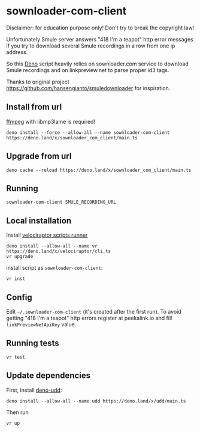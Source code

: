 # sownloader-com-client

Disclaimer: for education purpose only! Don't try to break the copyright law!

Unfortunately Smule server answers "418 I'm a teapot" http error messages if you try to download several Smule recordings in a row from one ip address.

So this [Deno](https://deno.land/) script heavily relies on sownloader.com service to download Smule recordings and on linkpreview.net to parse proper id3 tags.

<!-- and on the peekalink.io API to properly name them -->

Thanks to original project https://github.com/hansengianto/smuledownloader for inspiration.

## Install from url

[ffmpeg](https://www.ffmpeg.org/download.html) with libmp3lame is required!

`deno install --force --allow-all --name sownloader-com-client https://deno.land/x/sownloader_com_client/main.ts`

## Upgrade from url

`deno cache --reload https://deno.land/x/sownloader_com_client/main.ts`

## Running

`sownloader-com-client SMULE_RECORDING_URL`

## Local installation

Install [velociraptor scripts runner](https://velociraptor.run/docs/installation/)

```
deno install --allow-all --name vr https://deno.land/x/velociraptor/cli.ts
vr upgrade
```

install script as `sownloader-com-client`:

```
vr inst
```

## Config

Edit `~/.sownloader-com-client` (it's created after the first run).
To avoid getting "418 I'm a teapot" http errors register at peekalink.io and fill `linkPreviewNetApiKey` value.

## Running tests

`vr test`

## Update dependencies

First, install [deno-udd](https://github.com/hayd/deno-udd):

```
deno install --allow-all --name udd https://deno.land/x/udd/main.ts
```

Then run

```
vr up
```
